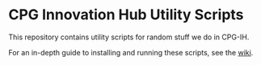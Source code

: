 # CPG Innovation Hub Utility Scripts

This repository contains utility scripts for random stuff we do in CPG-IH.  

For an in-depth guide to installing and running these scripts, see the [wiki](https://github.com/centre-pathogen-genomics/CPGIH_Utility/wiki).  
